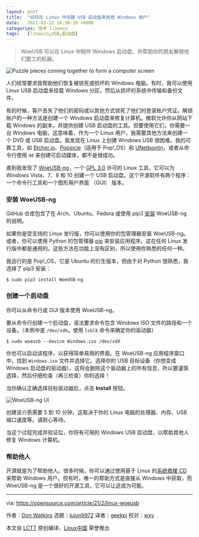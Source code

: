 ```yaml
---
layout: post
title:	"如何在 Linux 中创建 USB 启动盘来拯救 Windows 用户"
date:	2021-02-22 14:38:39 +0800 
categories:	技术 linuxcn 
tags:	[linuxcn,USB,启动盘]
---
```




> 
> WoeUSB 可以在 Linux 中制作 Windows 启动盘，并帮助你的朋友解锁他们罢工的机器。
> 
> 
> 


![](/Asserts/Images//attachment/album/202102/22/143829x0gm1gkmw1yb1zu8.jpg "Puzzle pieces coming together to form a computer screen")


人们经常要求我帮助他们恢复被锁死或损坏的 Windows 电脑。有时，我可以使用 Linux USB 启动盘来挂载 Windows 分区，然后从损坏的系统中传输和备份文件。


有的时候，客户丢失了他们的密码或以其他方式锁死了他们的登录账户凭证。解锁账户的一种方法是创建一个 Windows 启动盘来修复计算机。微软允许你从网站下载 Windows 的副本，并提供创建 USB 启动盘的工具。但要使用它们，你需要一台 Windows 电脑，这意味着，作为一个 Linux 用户，我需要其他方法来创建一个 DVD 或 USB 启动盘。我发现在 Linux 上创建 Windows USB 很困难。我的可靠工具，如 [Etcher.io](https://etcher.io/)、[Popsicle](https://github.com/pop-os/popsicle)（适用于 Pop!\_OS）和 [UNetbootin](https://github.com/unetbootin/unetbootin)，或者从命令行使用 `dd` 来创建可启动媒体，都不是很成功。


直到我发现了 [WoeUSB-ng](https://github.com/WoeUSB/WoeUSB-ng)，一个 [GPL 3.0](https://github.com/WoeUSB/WoeUSB-ng/blob/master/COPYING) 许可的 Linux 工具，它可以为 Windows Vista、7、8 和 10 创建一个 USB 启动盘。这个开源软件有两个程序：一个命令行工具和一个图形用户界面 （GUI） 版本。


### 安装 WoeUSB-ng


GitHub 仓库包含了在 Arch、Ubuntu、Fedora 或使用 pip3 [安装](https://github.com/WoeUSB/WoeUSB-ng#installation) WoeUSB-ng 的说明。


如果你是受支持的 Linux 发行版，你可以使用你的包管理器安装 WoeUSB-ng。或者，你可以使用 Python 的包管理器 [pip](https://opensource.com/downloads/pip-cheat-sheet) 来安装应用程序。这在任何 Linux 发行版中都是通用的。这些方法在功能上没有区别，所以使用你熟悉的任何一种。


我运行的是 Pop!\_OS，它是 Ubuntu 的衍生版本，但由于对 Python 很熟悉，我选择了 pip3 安装：



```
$ sudo pip3 install WoeUSB-ng

```

### 创建一个启动盘


你可以从命令行或 GUI 版本使用 WoeUSB-ng。


要从命令行创建一个启动盘，语法要求命令包含 Windows ISO 文件的路径和一个设备。（本例中是 `/dev/sdX`。使用 `lsblk` 命令来确定你的驱动器）



```
$ sudo woeusb --device Windows.iso /dev/sdX

```

你也可以启动该程序，以获得简单易用的界面。在 WoeUSB-ng 应用程序窗口中，找到 `Windows.iso` 文件并选择它。选择你的 USB 目标设备（你想变成 Windows 启动盘的驱动器）。这将会删除这个驱动器上的所有信息，所以要谨慎选择，然后仔细检查（再三检查）你的选择！


当你确认正确选择目标驱动器后，点击 **Install** 按钮。


![WoeUSB-ng UI](/Asserts/Images//attachment/album/202102/22/143841fxgvmacbxwllx0ia.png "WoeUSB-ng UI")


创建该介质需要 5 到 10 分钟，这取决于你的 Linux 电脑的处理器、内存、USB 端口速度等。请耐心等待。


当这个过程完成并验证后，你将有可用的 Windows USB 启动盘，以帮助其他人修复 Windows 计算机。


### 帮助他人


开源就是为了帮助他人。很多时候，你可以通过使用基于 Linux 的[系统救援 CD](https://www.system-rescue.org/) 来帮助 Windows 用户。但有时，唯一的帮助方式是直接从 Windows 中获取，而 WoeUSB-ng 是一个很好的开源工具，它可以让这成为可能。




---


via: <https://opensource.com/article/21/2/linux-woeusb>


作者：[Don Watkins](https://opensource.com/users/don-watkins) 选题：[lujun9972](https://github.com/lujun9972) 译者：[geekpi](https://github.com/geekpi) 校对：[wxy](https://github.com/wxy)


本文由 [LCTT](https://github.com/LCTT/TranslateProject) 原创编译，[Linux中国](https://linux.cn/) 荣誉推出
